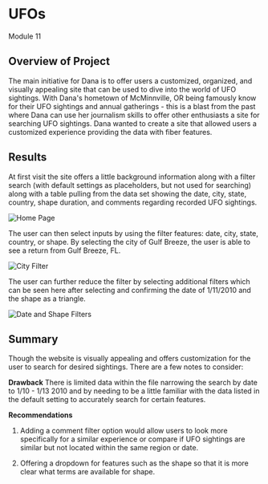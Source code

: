 # UFOs
Module 11

## Overview of Project
The main initiative for Dana is to offer users a customized, organized, and visually appealing site that can be used to dive into the world of UFO sightings. With Dana's hometown of McMinnville, OR being famously know for their UFO sightings and annual gatherings - this is a blast from the past where Dana can use her journalism skills to offer other enthusiasts a site for searching UFO sightings. Dana wanted to create a site that allowed users a customized experience providing the data with fiber features. 

## Results

At first visit the site offers a little background information along with a filter search (with default settings as placeholders, but not used for searching) along with a table pulling from the data set showing the date, city, state, country, shape duration, and comments regarding recorded UFO sightings. 

<img src="Images/index.png" alt="Home Page">

The user can then select inputs by using the filter features: date, city, state, country, or shape. By selecting the city of Gulf Breeze, the user is able to see a return from Gulf Breeze, FL. 

<img src="Images/city_filter.png" alt="City Filter">

The user can further reduce the filter by selecting additional filters which can be seen here after selecting and confirming the date of 1/11/2010 and the shape as a triangle. 

<img src="Images/two_filters.png" alt="Date and Shape Filters">

## Summary

Though the website is visually appealing and offers customization for the user to search for desired sightings. There are a few notes to consider:

<b>Drawback</b>
There is limited data within the file narrowing the search by date to 1/10 - 1/13 2010 and by needing to be a little familiar with the data listed in the default setting to accurately search for certain features. 

<b>Recommendations</b>
1. Adding a comment filter option would allow users to look more specifically for a similar experience or compare if UFO sightings are similar but not located within the same region or date. 

2. Offering a dropdown for features such as the shape so that it is more clear what terms are available for shape. 